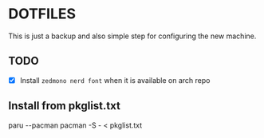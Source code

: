# DOTFILES

This is just a backup and also simple step for configuring the new machine.

## TODO

- [x] Install `zedmono nerd font` when it is available on arch repo

## Install from pkglist.txt

paru --pacman pacman -S - < pkglist.txt
